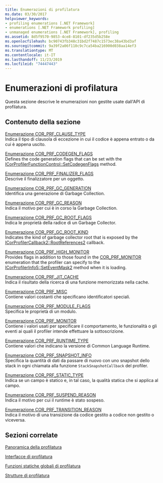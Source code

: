 ```yaml
---
title: Enumerazioni di profilatura
ms.date: 03/30/2017
helpviewer_keywords:
- profiling enumerations [.NET Framework]
- enumerations [.NET Framework profiling]
- unmanaged enumerations [.NET Framework], profiling
ms.assetid: 8d5f9570-9853-4ce8-8101-df235d5b258e
ms.openlocfilehash: bc90743fb348c31bd2f7487c1573ec38a43bd3af
ms.sourcegitcommit: 9a39f2a06f110c9c7ca54ba216900d038aa14ef3
ms.translationtype: MT
ms.contentlocale: it-IT
ms.lasthandoff: 11/23/2019
ms.locfileid: "74447443"
---
```

# <a name="profiling-enumerations"></a>Enumerazioni di profilatura
Questa sezione descrive le enumerazioni non gestite usate dall'API di profilatura.  
  
## <a name="in-this-section"></a>Contenuto della sezione  
 [Enumerazione COR_PRF_CLAUSE_TYPE](../../../../docs/framework/unmanaged-api/profiling/cor-prf-clause-type-enumeration.md)  
 Indica il tipo di clausola di eccezione in cui il codice è appena entrato o da cui è appena uscito.  
  
 [Enumerazione COR_PRF_CODEGEN_FLAGS](../../../../docs/framework/unmanaged-api/profiling/cor-prf-codegen-flags-enumeration.md)  
 Defines the code generation flags that can be set with the [ICorProfilerFunctionControl::SetCodegenFlags](../../../../docs/framework/unmanaged-api/profiling/icorprofilerfunctioncontrol-setcodegenflags-method.md) method.  
  
 [Enumerazione COR_PRF_FINALIZER_FLAGS](../../../../docs/framework/unmanaged-api/profiling/cor-prf-finalizer-flags-enumeration.md)  
 Descrive il finalizzatore per un oggetto.  
  
 [Enumerazione COR_PRF_GC_GENERATION](../../../../docs/framework/unmanaged-api/profiling/cor-prf-gc-generation-enumeration.md)  
 Identifica una generazione di Garbage Collection.  
  
 [Enumerazione COR_PRF_GC_REASON](../../../../docs/framework/unmanaged-api/profiling/cor-prf-gc-reason-enumeration.md)  
 Indica il motivo per cui è in corso la Garbage Collection.  
  
 [Enumerazione COR_PRF_GC_ROOT_FLAGS](../../../../docs/framework/unmanaged-api/profiling/cor-prf-gc-root-flags-enumeration.md)  
 Indica le proprietà della radice di un Garbage Collector.  
  
 [Enumerazione COR_PRF_GC_ROOT_KIND](../../../../docs/framework/unmanaged-api/profiling/cor-prf-gc-root-kind-enumeration.md)  
 Indicates the kind of garbage collector root that is exposed by the [ICorProfilerCallback2::RootReferences2](../../../../docs/framework/unmanaged-api/profiling/icorprofilercallback2-rootreferences2-method.md) callback.  
  
 [Enumerazione COR_PRF_HIGH_MONITOR](../../../../docs/framework/unmanaged-api/profiling/cor-prf-high-monitor-enumeration.md)  
 Provides flags in addition to those found in the [COR_PRF_MONITOR](../../../../docs/framework/unmanaged-api/profiling/cor-prf-monitor-enumeration.md) enumeration that the profiler can specify to the [ICorProfilerInfo5::SetEventMask2](../../../../docs/framework/unmanaged-api/profiling/icorprofilerinfo5-seteventmask2-method.md) method when it is loading.  
  
 [Enumerazione COR_PRF_JIT_CACHE](../../../../docs/framework/unmanaged-api/profiling/cor-prf-jit-cache-enumeration.md)  
 Indica il risultato della ricerca di una funzione memorizzata nella cache.  
  
 [Enumerazione COR_PRF_MISC](../../../../docs/framework/unmanaged-api/profiling/cor-prf-misc-enumeration.md)  
 Contiene valori costanti che specificano identificatori speciali.  
  
 [Enumerazione COR_PRF_MODULE_FLAGS](../../../../docs/framework/unmanaged-api/profiling/cor-prf-module-flags-enumeration.md)  
 Specifica le proprietà di un modulo.  
  
 [Enumerazione COR_PRF_MONITOR](../../../../docs/framework/unmanaged-api/profiling/cor-prf-monitor-enumeration.md)  
 Contiene i valori usati per specificare il comportamento, le funzionalità o gli eventi ai quali il profiler intende effettuare la sottoscrizione.  
  
 [Enumerazione COR_PRF_RUNTIME_TYPE](../../../../docs/framework/unmanaged-api/profiling/cor-prf-runtime-type-enumeration.md)  
 Contiene valori che indicano la versione di Common Language Runtime.  
  
 [Enumerazione COR_PRF_SNAPSHOT_INFO](../../../../docs/framework/unmanaged-api/profiling/cor-prf-snapshot-info-enumeration.md)  
 Specifica la quantità di dati da passare di nuovo con uno snapshot dello stack in ogni chiamata alla funzione `StackSnapshotCallback` del profiler.  
  
 [Enumerazione COR_PRF_STATIC_TYPE](../../../../docs/framework/unmanaged-api/profiling/cor-prf-static-type-enumeration.md)  
 Indica se un campo è statico e, in tal caso, la qualità statica che si applica al campo.  
  
 [Enumerazione COR_PRF_SUSPEND_REASON](../../../../docs/framework/unmanaged-api/profiling/cor-prf-suspend-reason-enumeration.md)  
 Indica il motivo per cui il runtime è stato sospeso.  
  
 [Enumerazione COR_PRF_TRANSITION_REASON](../../../../docs/framework/unmanaged-api/profiling/cor-prf-transition-reason-enumeration.md)  
 Indica il motivo di una transizione da codice gestito a codice non gestito o viceversa.  
  
## <a name="related-sections"></a>Sezioni correlate  
 [Panoramica della profilatura](../../../../docs/framework/unmanaged-api/profiling/profiling-overview.md)  
  
 [Interfacce di profilatura](../../../../docs/framework/unmanaged-api/profiling/profiling-interfaces.md)  
  
 [Funzioni statiche globali di profilatura](../../../../docs/framework/unmanaged-api/profiling/profiling-global-static-functions.md)  
  
 [Strutture di profilatura](../../../../docs/framework/unmanaged-api/profiling/profiling-structures.md)
